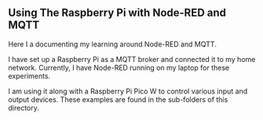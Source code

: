 ## Using The Raspberry Pi with Node-RED and MQTT

Here I a documenting my learning around Node-RED and MQTT.

I have set up a Raspberry Pi as a MQTT broker and connected it to my home network. Currently, I have Node-RED running on my laptop for these experiments.

I am using it along with a Raspberry Pi Pico W to control various input and output devices. These examples are found in the sub-folders of this directory.
